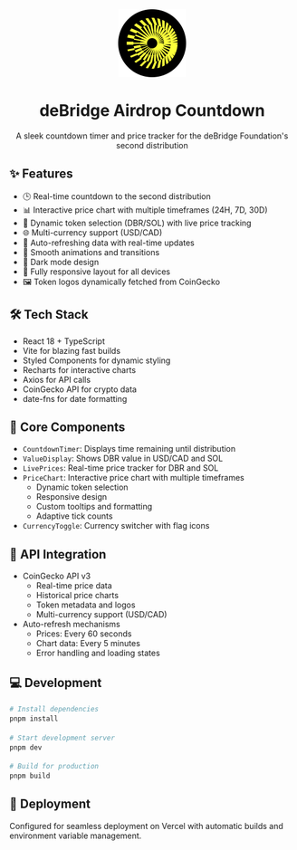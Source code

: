 <div align="center">
  <img src="src/assets/dbr-animation.svg" alt="deBridge Logo" width="120" />
  <h1>deBridge Airdrop Countdown</h1>
  <p>A sleek countdown timer and price tracker for the deBridge Foundation's second distribution</p>
</div>

## ✨ Features

- 🕒 Real-time countdown to the second distribution
- 📊 Interactive price chart with multiple timeframes (24H, 7D, 30D)
- 💱 Dynamic token selection (DBR/SOL) with live price tracking
- 🌐 Multi-currency support (USD/CAD)
- 🔄 Auto-refreshing data with real-time updates
- 💫 Smooth animations and transitions
- 🌙 Dark mode design
- 📱 Fully responsive layout for all devices
- 🖼️ Token logos dynamically fetched from CoinGecko

## 🛠️ Tech Stack

- React 18 + TypeScript
- Vite for blazing fast builds
- Styled Components for dynamic styling
- Recharts for interactive charts
- Axios for API calls
- CoinGecko API for crypto data
- date-fns for date formatting

## 🎯 Core Components

- `CountdownTimer`: Displays time remaining until distribution
- `ValueDisplay`: Shows DBR value in USD/CAD and SOL
- `LivePrices`: Real-time price tracker for DBR and SOL
- `PriceChart`: Interactive price chart with multiple timeframes
  - Dynamic token selection
  - Responsive design
  - Custom tooltips and formatting
  - Adaptive tick counts
- `CurrencyToggle`: Currency switcher with flag icons

## 🔄 API Integration

- CoinGecko API v3
  - Real-time price data
  - Historical price charts
  - Token metadata and logos
  - Multi-currency support (USD/CAD)
- Auto-refresh mechanisms
  - Prices: Every 60 seconds
  - Chart data: Every 5 minutes
  - Error handling and loading states

## 💻 Development

```bash
# Install dependencies
pnpm install

# Start development server
pnpm dev

# Build for production
pnpm build
```

## 🚀 Deployment

Configured for seamless deployment on Vercel with automatic builds and environment variable management.
